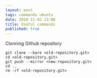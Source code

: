 ```yaml
---
layout: post
tags: commands ubuntu
date: 2018-11-02 13:08
title: Useful commands
published: true
---
```


Clonning Github repository

```
git clone --bare <old-repository.git>
cd <old-repository.git>
git push --mirror <new-repository.git>
cd ..
rm -rf <old-repository.git>
```
